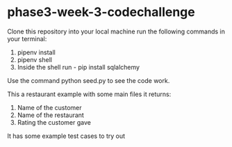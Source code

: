 # phase3-week-3-codechallenge

Clone this repository into your local machine run the following commands in your terminal:
1. pipenv install
2. pipenv shell
3. Inside the shell run - pip install sqlalchemy

Use the command python seed.py to see the code work.

This a restaurant example with some main files it returns:

1. Name of the customer
2. Name of the restaurant
3. Rating the customer gave

It has some example test cases to try out

